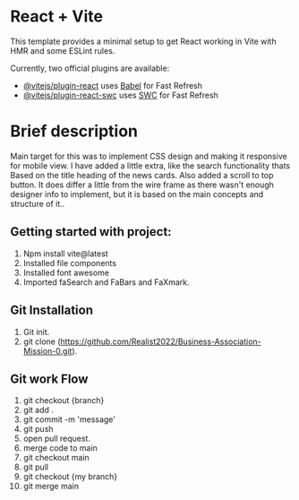 # React + Vite

This template provides a minimal setup to get React working in Vite with HMR and some ESLint rules.

Currently, two official plugins are available:

- [@vitejs/plugin-react](https://github.com/vitejs/vite-plugin-react/blob/main/packages/plugin-react) uses [Babel](https://babeljs.io/) for Fast Refresh
- [@vitejs/plugin-react-swc](https://github.com/vitejs/vite-plugin-react/blob/main/packages/plugin-react-swc) uses [SWC](https://swc.rs/) for Fast Refresh


# Brief description
Main target for this was to implement CSS design and making it responsive for mobile view. I have added a little extra, like the search functionality thats Based on the title heading of the news cards. Also added a scroll to top button. It does differ a little from the wire frame as there wasn't enough designer info to implement, but it is based on the main concepts and structure of it..

## Getting started with project: 
1. Npm install vite@latest
2. Installed file components
3. Installed font awesome
4. Imported faSearch and FaBars and FaXmark.

## Git Installation
1. Git init.
2. git clone (https://github.com/Realist2022/Business-Association-Mission-0.git).

## Git work Flow 
1. git checkout {branch}
2. git add . 
3. git commit -m 'message'
4. git push
5. open pull request.
6. merge code to main
7. git checkout main
8. git pull
9. git checkout {my branch}
10. git merge main


